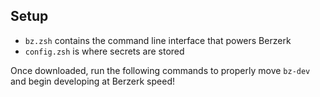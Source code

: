 ## Setup

* `bz.zsh` contains the command line interface that powers Berzerk
* `config.zsh` is where secrets are stored

Once downloaded, run the following commands to properly move `bz-dev` 
and begin developing at Berzerk speed!

<add-later>